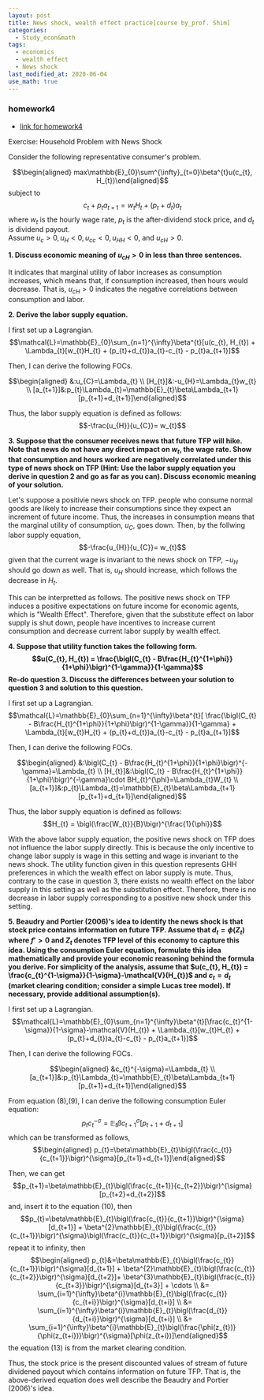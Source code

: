 ```yaml
---
layout: post
title: News shock, wealth effect practice[course by_prof. Shim]
categories:
  - Study_econ&math
tags:
  - economics
  - wealth effect
  - News shock
last_modified_at: 2020-06-04
use_math: true
---
```

### homework4

* [link for homework4](https://drive.google.com/file/d/171RQVCBFT3NvhirtS-efHE59ACxppY7w/view?usp=sharing)


Exercise: Household Problem with News Shock 

Consider the following representative consumer's problem.

$$\begin{aligned}
max\mathbb{E}_{0}\sum^{\infty}_{t=0}\beta^{t}u(c_{t}, H_{t})\end{aligned}$$
subject to $$c_{t} + p_{t}a_{t+1} = w_{t}H_{t} + (p_{t}+d_{t})a_{t}$$
where $w_{t}$ is the hourly wage rate, $p_{t}$ is the after-dividend
stock price, and $d_{t}$ is dividend payout.\
Assume $u_{c}>0, u_{H}<0, u_{cc}<0, u_{HH}<0,$ and $u_{cH}>0$.

**1. Discuss economic meaning of $u_{cH}>0$ in less than three
sentences.**

It indicates that marginal utility of labor increases as consumption
increases, which means that, if consumption increased, then hours would
decrease. That is, $u_{cH}>0$ indicates the negative correlations
between consumption and labor.

**2. Derive the labor supply equation.**

I first set up a Lagrangian.
$$\mathcal{L}=\mathbb{E}_{0}\sum_{n=1}^{\infty}\beta^{t}[u(c_{t}, H_{t}) + \Lambda_{t}[w_{t}H_{t} + (p_{t}+d_{t})a_{t}-c_{t} - p_{t}a_{t+1}]$$

Then, I can derive the following FOCs.

$$\begin{aligned}
&:u_{C}=\Lambda_{t}
\\ [H_{t}]&:-u_{H}=\Lambda_{t}w_{t}
\\ [a_{t+1}]&:p_{t}\Lambda_{t}=\mathbb{E}_{t}\beta\Lambda_{t+1}[p_{t+1}+d_{t+1}]\end{aligned}$$

Thus, the labor supply equation is defined as follows:
$$-\frac{u_{H}}{u_{C}}= w_{t}$$

**3. Suppose that the consumer receives news that future TFP will hike.
Note that news do not have any direct impact on $w_{t}$, the wage rate.
Show that consumption and hours worked are negatively correlated under
this type of news shock on TFP (Hint: Use the labor supply equation you
derive in question 2 and go as far as you can). Discuss economic meaning
of your solution.**

Let's suppose a positivie news shock on TFP. people who consume normal
goods are likely to increase their consumptions since they expect an
increment of future income. Thus, the increases in consumption means
that the marginal utility of consumption, $u_{C}$, goes down. Then, by
the follwing labor supply equation, $$-\frac{u_{H}}{u_{C}}= w_{t}$$
given that the current wage is invariant to the news shock on TFP,
$-u_{H}$ should go down as well. That is, $u_{H}$ should increase, which
follows the decrease in $H_{t}$.

This can be interpretted as follows. The positive news shock on TFP
induces a positive expectations on future income for economic agents,
which is \"Wealth Effect\". Therefore, given that the substitute effect
on labor supply is shut down, people have incentives to increase current
consumption and decrease current labor supply by wealth effect.

**4. Suppose that utility function takes the following form.
$$u(C_{t}, H_{t}) = \frac{\bigl(C_{t} - B\frac{H_{t}^{1+\phi}}{1+\phi}\bigr)^{1-\gamma}}{1-\gamma}$$
Re-do question 3. Discuss the differences between your solution to
question 3 and solution to this question.**

I first set up a Lagrangian.
$$\mathcal{L}=\mathbb{E}_{0}\sum_{n=1}^{\infty}\beta^{t}[ \frac{\bigl(C_{t} - B\frac{H_{t}^{1+\phi}}{1+\phi}\bigr)^{1-\gamma}}{1-\gamma} + \Lambda_{t}[w_{t}H_{t} + (p_{t}+d_{t})a_{t}-c_{t} - p_{t}a_{t+1}]$$

Then, I can derive the following FOCs.

$$\begin{aligned}
&:\bigl(C_{t} - B\frac{H_{t}^{1+\phi}}{1+\phi}\bigr)^{-\gamma}=\Lambda_{t}
\\ [H_{t}]&:\bigl(C_{t} - B\frac{H_{t}^{1+\phi}}{1+\phi}\bigr)^{-\gamma}\cdot BH_{t}^{\phi}=\Lambda_{t}W_{t}
\\ [a_{t+1}]&:p_{t}\Lambda_{t}=\mathbb{E}_{t}\beta\Lambda_{t+1}[p_{t+1}+d_{t+1}]\end{aligned}$$

Thus, the labor supply equation is defined as follows:
$$H_{t} = \bigl(\frac{W_{t}}{B}\bigr)^{\frac{1}{\phi}}$$

With the above labor supply equation, the positive news shock on TFP
does not influence the labor supply directly. This is because the only
incentive to change labor supply is wage in this setting and wage is
invariant to the news shock. The utility function given in this question
represents GHH preferences in which the wealth effect on labor supply is
mute. Thus, contrary to the case in question 3, there exists no wealth
effect on the labor supply in this setting as well as the substitution
effect. Therefore, there is no decrease in labor supply corresponding to
a positive new shock under this setting.

**5. Beaudry and Portier (2006)'s idea to identify the news shock is
that stock price contains information on future TFP. Assume that
$d_{t} = \phi (Z_{t})$ where $f' > 0$ and $Z_{t}$ denotes TFP level of
this economy to capture this idea. Using the consumption Euler equation,
formulate this idea mathematically and provide your economic reasoning
behind the formula you derive. For simplicity of the analysis, assume
that
$u(c_{t}, H_{t}) = \frac{c_{t}^{1-\sigma}}{1-\sigma}-\mathcal{V}(H_{t})$
and $c_{t}= d_{t}$ (market clearing condition; consider a simple Lucas
tree model). If necessary, provide additional assumption(s).**

I first set up a Lagrangian.
$$\mathcal{L}=\mathbb{E}_{0}\sum_{n=1}^{\infty}\beta^{t}[\frac{c_{t}^{1-\sigma}}{1-\sigma}-\mathcal{V}(H_{t}) + \Lambda_{t}[w_{t}H_{t} + (p_{t}+d_{t})a_{t}-c_{t} - p_{t}a_{t+1}]$$

Then, I can derive the following FOCs.

$$\begin{aligned}
&c_{t}^{-\sigma}=\Lambda_{t}
\\ [a_{t+1}]&:p_{t}\Lambda_{t}=\mathbb{E}_{t}\beta\Lambda_{t+1}[p_{t+1}+d_{t+1}]\end{aligned}$$

From equation (8),(9), I can derive the following consumption Euler
equation:
$$p_{t}c_{t}^{-\sigma} =\mathbb{E}_{t}\beta c_{t+1}^{\sigma}[p_{t+1}+d_{t+1}]$$
which can be transformed as follows, $$\begin{aligned}
p_{t}=\beta\mathbb{E}_{t}\bigl(\frac{c_{t}}{c_{t+1}}\bigr)^{\sigma}[p_{t+1}+d_{t+1}]\end{aligned}$$

Then, we can get
$$p_{t+1}=\beta\mathbb{E}_{t}\bigl(\frac{c_{t+1}}{c_{t+2}}\bigr)^{\sigma}[p_{t+2}+d_{t+2}]$$
and, insert it to the equation (10), then
$$p_{t}=\beta\mathbb{E}_{t}\bigl(\frac{c_{t}}{c_{t+1}}\bigr)^{\sigma}[d_{t+1}] + \beta^{2}\mathbb{E}_{t}\bigl(\frac{c_{t}}{c_{t+1}}\bigr)^{\sigma}\bigl(\frac{c_{t}}{c_{t+1}}\bigr)^{\sigma}[p_{t+2}]$$
repeat it to infinity, then $$\begin{aligned}
p_{t}&=\beta\mathbb{E}_{t}\bigl(\frac{c_{t}}{c_{t+1}}\bigr)^{\sigma}[d_{t+1}] + \beta^{2}\mathbb{E}_{t}\bigl(\frac{c_{t}}{c_{t+2}}\bigr)^{\sigma}[d_{t+2}]+ \beta^{3}\mathbb{E}_{t}\bigl(\frac{c_{t}}{c_{t+3}}\bigr)^{\sigma}[d_{t+3}] + \cdots
\\ &= \sum_{i=1}^{\infty}\beta^{i}\mathbb{E}_{t}\bigl(\frac{c_{t}}{c_{t+i}}\bigr)^{\sigma}[d_{t+i}]
\\ &= \sum_{i=1}^{\infty}\beta^{i}\mathbb{E}_{t}\bigl(\frac{d_{t}}{d_{t+i}}\bigr)^{\sigma}[d_{t+i}]
\\ &= \sum_{i=1}^{\infty}\beta^{i}\mathbb{E}_{t}\bigl(\frac{\phi(z_{t})}{\phi(z_{t+i})}\bigr)^{\sigma}[\phi(z_{t+i})]\end{aligned}$$
the equation (13) is from the market clearing condition.

Thus, the stock price is the present discounted values of stream of
future dividened payout which contains information on future TFP. That
is, the above-derived equation does well describe the Beaudry and
Portier (2006)'s idea.
